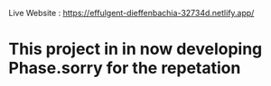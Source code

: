 Live Website : https://effulgent-dieffenbachia-32734d.netlify.app/
# This project in in now developing Phase.sorry for the repetation

